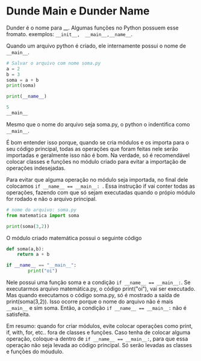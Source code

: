 # Dunde Main e Dunder Name

Dunder é o nome para __. Algumas funções no Python possuem esse fromato. exemplos: ```__init__,  __main__,__name__```.

Quando um arquivo python é criado, ele internamente possui o nome de ```__main__```.

```python
# Salvar o arquivo com nome soma.py
a = 2
b = 3
soma = a + b
print(soma)

print(__name__)

```

```python
5
__main__
```

Mesmo que o nome do arquivo seja soma.py, o python o indentifica como ```__main__```.

É bom entender isso porque, quando se cria módulos e os importa para o seu código principal,
todas as operações que foram feitas nele serão importadas e geralmente isso não é bom. Na verdade, só é recomendável colocar classes e funções no módulo criado para evitar a importação de operações indesejadas.

Para evitar que alguma operação no módulo seja importada, no final dele colocamos ```if __name__ == __main__: ```. 
Essa instrução if vai conter todas as operações, fazendo com que só sejam executadas quando o própio módulo for rodado e não o arquivo principal.

```python
# nome do arquivo: soma.py
from matematica import soma

print(soma(3,2))

```

O módulo criado matemática possui o seguinte código

```python
def soma(a,b):
    return a + b

if __name__ == "__main__":
        print("oi")

```

Nele possui uma função soma e a condição ``` if __name__ == __main__: ```. Se executarmos arquivo matemática.py, o código print("oi"), vai ser executado. Mas quando executamos o código soma.py, só é mostrado a saída de print(soma(3,2)). Isso ocorre porque o nome do arquivo não é mais ``` __main__ ``` e sim soma. Então, a condição ``` if __name__ == __main__: ``` não é satisfeita.

Em resumo: quando for criar módulos, evite colocar operações como print, if, with, for, etc.. fora de classes e funções. Caso tenha de colocar alguma operação, coloque-a dentro de ``` if __name__ == __main__: ```, para que essa operaçào não seja levada ao código principal. Só serão levadas as classes e funções do móudulo.
